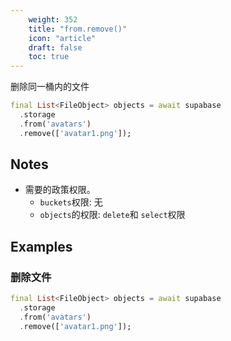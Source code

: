 ```yaml
---
    weight: 352
    title: "from.remove()"
    icon: "article"
    draft: false
    toc: true
---
```


删除同一桶内的文件


```dart
final List<FileObject> objects = await supabase
  .storage
  .from('avatars')
  .remove(['avatar1.png']);
```






## Notes

- 需要的政策权限。
  - `buckets`权限: 无 
  - `objects`的权限: `delete`和  `select`权限










## Examples

### 删除文件



```dart
final List<FileObject> objects = await supabase
  .storage
  .from('avatars')
  .remove(['avatar1.png']);
```